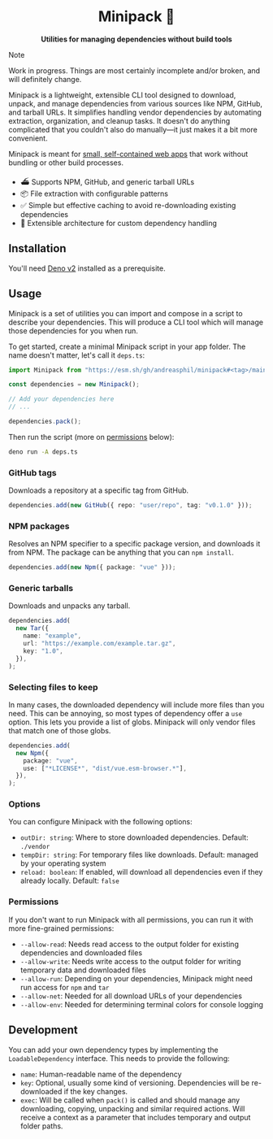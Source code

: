 <h1 align="center">
  Minipack 🦔
</h1>

<p align="center">
  <strong>Utilities for managing dependencies without build tools</strong>
</p>

> [!NOTE]
>
> Work in progress. Things are most certainly incomplete and/or broken, and will
> definitely change.

Minipack is a lightweight, extensible CLI tool designed to download, unpack, and
manage dependencies from various sources like NPM, GitHub, and tarball URLs. It
simplifies handling vendor dependencies by automating extraction, organization,
and cleanup tasks. It doesn't do anything complicated that you couldn't also do
manually—it just makes it a bit more convenient.

Minipack is meant for
[small, self-contained web apps](https://github.com/andreasphil/unbuild) that
work without bundling or other build processes.

- ⛴️ Supports NPM, GitHub, and generic tarball URLs
- 📦 File extraction with configurable patterns
- ✅ Simple but effective caching to avoid re-downloading existing dependencies
- 👷 Extensible architecture for custom dependency handling

## Installation

You'll need [Deno v2](https://deno.com) installed as a prerequisite.

## Usage

Minipack is a set of utilities you can import and compose in a script to
describe your dependencies. This will produce a CLI tool which will manage those
dependencies for you when run.

To get started, create a minimal Minipack script in your app folder. The name
doesn't matter, let's call it `deps.ts`:

```ts
import Minipack from "https://esm.sh/gh/andreasphil/minipack#<tag>/main.ts?raw";

const dependencies = new Minipack();

// Add your dependencies here
// ...

dependencies.pack();
```

Then run the script (more on [permissions](#permissions) below):

```sh
deno run -A deps.ts
```

### GitHub tags

Downloads a repository at a specific tag from GitHub.

```ts
dependencies.add(new GitHub({ repo: "user/repo", tag: "v0.1.0" }));
```

### NPM packages

Resolves an NPM specifier to a specific package version, and downloads it from
NPM. The package can be anything that you can `npm install`.

```ts
dependencies.add(new Npm({ package: "vue" }));
```

### Generic tarballs

Downloads and unpacks any tarball.

```ts
dependencies.add(
  new Tar({
    name: "example",
    url: "https://example.com/example.tar.gz",
    key: "1.0",
  }),
);
```

### Selecting files to keep

In many cases, the downloaded dependency will include more files than you need.
This can be annoying, so most types of dependency offer a `use` option. This
lets you provide a list of globs. Minipack will only vendor files that match one
of those globs.

```ts
dependencies.add(
  new Npm({
    package: "vue",
    use: ["*LICENSE*", "dist/vue.esm-browser.*"],
  }),
);
```

### Options

You can configure Minipack with the following options:

- `outDir: string`: Where to store downloaded dependencies. Default: `./vendor`
- `tempDir: string`: For temporary files like downloads. Default: managed by
  your operating system
- `reload: boolean`: If enabled, will download all dependencies even if they
  already locally. Default: `false`

### Permissions

If you don't want to run Minipack with all permissions, you can run it with more
fine-grained permissions:

- `--allow-read`: Needs read access to the output folder for existing
  dependencies and downloaded files
- `--allow-write`: Needs write access to the output folder for writing temporary
  data and downloaded files
- `--allow-run`: Depending on your dependencies, Minipack might need run access
  for `npm` and `tar`
- `--allow-net`: Needed for all download URLs of your dependencies
- `--allow-env`: Needed for determining terminal colors for console logging

## Development

You can add your own dependency types by implementing the `LoadableDependency`
interface. This needs to provide the following:

- `name`: Human-readable name of the dependency
- `key`: Optional, usually some kind of versioning. Dependencies will be
  re-downloaded if the key changes.
- `exec`: Will be called when `pack()` is called and should manage any
  downloading, copying, unpacking and similar required actions. Will receive a
  context as a parameter that includes temporary and output folder paths.
